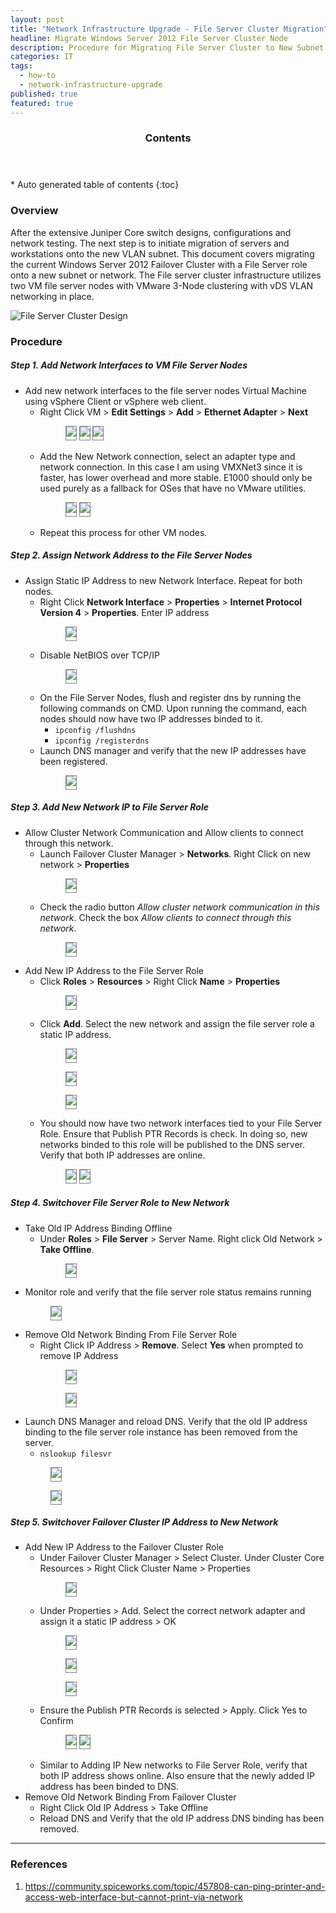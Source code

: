 ```yaml
---
layout: post
title: "Network Infrastructure Upgrade - File Server Cluster Migration"
headline: Migrate Windows Server 2012 File Server Cluster Node
description: Procedure for Migrating File Server Cluster to New Subnet.
categories: IT
tags: 
  - how-to
  - network-infrastructure-upgrade
published: true
featured: true
---
```


<section id="table-of-contents" class="toc">
  <header>
    <h3 >Contents</h3>
  </header>
<div id="drawer" markdown="1">
*  Auto generated table of contents
{:toc}
</div>
</section><!-- /#table-of-contents -->

### Overview

After the extensive Juniper Core switch designs, configurations and network testing. The next step is to initiate migration of servers and workstations onto the new VLAN subnet. This document covers migrating the current Windows Server 2012 Failover Cluster with a File Server role onto a new subnet or network.  The File server cluster infrastructure utilizes two VM file server nodes with VMware 3-Node clustering with vDS VLAN networking in place. 

![File Server Cluster Design](https://dl.dropboxusercontent.com/u/33327425/images/it/network-infrastructure-upgrade/file-server-cluster/fs0.png)

### Procedure

##### Step 1. Add Network Interfaces to VM File Server Nodes

- Add new network interfaces to the file server nodes Virtual Machine using vSphere Client or vSphere web client. 
	- Right Click VM > **Edit Settings** > **Add** > **Ethernet Adapter** > **Next**
		<figure class="third">
			<img src="https://dl.dropboxusercontent.com/u/33327425/images/it/network-infrastructure-upgrade/file-server-cluster/fs1.png" style="padding-bottom: 5px; border:1px solid gray">
			<img src="https://dl.dropboxusercontent.com/u/33327425/images/it/network-infrastructure-upgrade/file-server-cluster/fs2.png" style="padding-bottom: 5px; border:1px solid gray">
			<img src="https://dl.dropboxusercontent.com/u/33327425/images/it/network-infrastructure-upgrade/file-server-cluster/fs3.png" style="padding-bottom: 5px; border:1px solid gray">
		</figure>
	- Add the New Network connection, select an adapter type and network connection. In this case I am using VMXNet3 since it is faster, has lower overhead and more stable. E1000 should only be used purely as a fallback for OSes that have no VMware utilities.
		<figure class="second">
			<img src="https://dl.dropboxusercontent.com/u/33327425/images/it/network-infrastructure-upgrade/file-server-cluster/fs4.png" style="padding-bottom: 5px; border:1px solid gray">
			<img src="https://dl.dropboxusercontent.com/u/33327425/images/it/network-infrastructure-upgrade/file-server-cluster/fs5.png" style="padding-bottom: 5px; border:1px solid gray">
		</figure>
	- Repeat this process for other VM nodes.

##### Step 2. Assign Network Address to the File Server Nodes

- Assign Static IP Address to new Network Interface. Repeat for both nodes.
	- Right Click **Network Interface** > **Properties** > **Internet Protocol Version 4** > **Properties**. Enter IP address
		<figure class="first">
			<img src="https://dl.dropboxusercontent.com/u/33327425/images/it/network-infrastructure-upgrade/file-server-cluster/fs6.png" style="padding-bottom: 5px; border:1px solid gray">
		</figure>
	- Disable NetBIOS over TCP/IP
		<figure class="first">
			<img src="https://dl.dropboxusercontent.com/u/33327425/images/it/network-infrastructure-upgrade/file-server-cluster/fs7.png" style="padding-bottom: 5px; border:1px solid gray">
		</figure>
	- On the File Server Nodes, flush and register dns by running the following commands on CMD. Upon running the command, each nodes should now have two IP addresses binded to it. 
		 - ``` ipconfig /flushdns ```
		 - ``` ipconfig /registerdns ```
	- Launch DNS manager and verify that the new IP addresses have been registered.
		<figure class="first">
			<img src="https://dl.dropboxusercontent.com/u/33327425/images/it/network-infrastructure-upgrade/file-server-cluster/fs8.png" style="padding-bottom: 5px; border:1px solid gray">
		</figure>

##### Step 3. Add New Network IP to File Server Role

- Allow Cluster Network Communication and Allow clients to connect through this network.
	- Launch Failover Cluster Manager > **Networks**. Right Click on new network > **Properties**
		<figure class="first">
			<img src="https://dl.dropboxusercontent.com/u/33327425/images/it/network-infrastructure-upgrade/file-server-cluster/fs9a.png" style="padding-bottom: 5px; border:1px solid gray">
		</figure>
	- Check the radio button *Allow cluster network communication in this network*. Check the box *Allow clients to connect through this network*.
		<figure class="first">
			<img src="https://dl.dropboxusercontent.com/u/33327425/images/it/network-infrastructure-upgrade/file-server-cluster/fs9b.png" style="padding-bottom: 5px; border:1px solid gray">
		</figure>
- Add New IP Address to the File Server Role
	- Click **Roles** > **Resources** > Right Click **Name** > **Properties**
		<figure class="first">
			<img src="https://dl.dropboxusercontent.com/u/33327425/images/it/network-infrastructure-upgrade/file-server-cluster/fs9.png" style="padding-bottom: 5px; border:1px solid gray">
		</figure>
	- Click **Add**. Select the new network and assign the file server role a static IP address. 
		<figure class="first">
			<img src="https://dl.dropboxusercontent.com/u/33327425/images/it/network-infrastructure-upgrade/file-server-cluster/fs10.png" style="padding-bottom: 5px; border:1px solid gray">
		</figure>
		<figure class="first">
			<img src="https://dl.dropboxusercontent.com/u/33327425/images/it/network-infrastructure-upgrade/file-server-cluster/fs11.png" style="padding-bottom: 5px; border:1px solid gray">
		</figure>
		<figure class="first">
			<img src="https://dl.dropboxusercontent.com/u/33327425/images/it/network-infrastructure-upgrade/file-server-cluster/fs12.png" style="padding-bottom: 5px; border:1px solid gray">
		</figure>
	- You should now have two network interfaces tied to your File Server Role. Ensure that Publish PTR Records is check. In doing so, new networks binded to this role will be published to the DNS server.  Verify that both IP addresses are online.
		<figure class="second">
			<img src="https://dl.dropboxusercontent.com/u/33327425/images/it/network-infrastructure-upgrade/file-server-cluster/fs13.png" style="padding-bottom: 5px; border:1px solid gray">
			<img src="https://dl.dropboxusercontent.com/u/33327425/images/it/network-infrastructure-upgrade/file-server-cluster/fs14.png" style="padding-bottom: 5px; border:1px solid gray">
		</figure>

##### Step 4. Switchover File Server Role to New Network
- Take Old IP Address Binding Offline
	- Under **Roles** > **File Server** > Server Name. Right click Old Network > **Take Offline**.
		<figure class="first">
			<img src="https://dl.dropboxusercontent.com/u/33327425/images/it/network-infrastructure-upgrade/file-server-cluster/fs15.png" style="padding-bottom: 5px; border:1px solid gray">
		</figure>
- Monitor role and verify that the file server role status remains running
	<figure class="first">
		<img src="https://dl.dropboxusercontent.com/u/33327425/images/it/network-infrastructure-upgrade/file-server-cluster/fs16.png" style="padding-bottom: 5px; border:1px solid gray">
	</figure>
- Remove Old Network Binding From File Server Role
	- Right Click IP Address > **Remove**. Select **Yes** when prompted to remove IP Address
		<figure class="first">
			<img src="https://dl.dropboxusercontent.com/u/33327425/images/it/network-infrastructure-upgrade/file-server-cluster/fs17a.png" style="padding-bottom: 5px; border:1px solid gray">
		</figure>
		<figure class="first">
			<img src="https://dl.dropboxusercontent.com/u/33327425/images/it/network-infrastructure-upgrade/file-server-cluster/fs17b.png" style="padding-bottom: 5px; border:1px solid gray">
		</figure>
- Launch DNS Manager and reload DNS. Verify that the old IP address binding to the file server role instance has been removed from the server.
	- ``` nslookup filesvr ```
	<figure class="first">
		<img src="https://dl.dropboxusercontent.com/u/33327425/images/it/network-infrastructure-upgrade/file-server-cluster/fs18a.png" style="padding-bottom: 5px; border:1px solid gray">
	</figure>
	<figure class="first">
		<img src="https://dl.dropboxusercontent.com/u/33327425/images/it/network-infrastructure-upgrade/file-server-cluster/fs18b.png" style="padding-bottom: 5px; border:1px solid gray">
	</figure>

##### Step 5. Switchover Failover Cluster IP Address to New Network
- Add New IP Address to the Failover Cluster Role
	- Under Failover Cluster Manager > Select Cluster. Under Cluster Core Resources > Right Click Cluster Name > Properties
		<figure class="first">
			<img src="https://dl.dropboxusercontent.com/u/33327425/images/it/network-infrastructure-upgrade/file-server-cluster/fs19.png" style="padding-bottom: 5px; border:1px solid gray">
		</figure>
	- Under Properties > Add. Select the correct network adapter and assign it a static IP address > OK
		<figure class="first">
			<img src="https://dl.dropboxusercontent.com/u/33327425/images/it/network-infrastructure-upgrade/file-server-cluster/fs10.png" style="padding-bottom: 5px; border:1px solid gray">
		</figure>
		<figure class="first">
			<img src="https://dl.dropboxusercontent.com/u/33327425/images/it/network-infrastructure-upgrade/file-server-cluster/fs11.png" style="padding-bottom: 5px; border:1px solid gray">
		</figure>
		<figure class="first">
			<img src="https://dl.dropboxusercontent.com/u/33327425/images/it/network-infrastructure-upgrade/file-server-cluster/fs12.png" style="padding-bottom: 5px; border:1px solid gray">
		</figure>
	- Ensure the Publish PTR Records is selected > Apply. Click Yes to Confirm
		<figure class="second">
			<img src="https://dl.dropboxusercontent.com/u/33327425/images/it/network-infrastructure-upgrade/file-server-cluster/fs13.png" style="padding-bottom: 5px; border:1px solid gray">
			<img src="https://dl.dropboxusercontent.com/u/33327425/images/it/network-infrastructure-upgrade/file-server-cluster/fs14.png" style="padding-bottom: 5px; border:1px solid gray">
		</figure>
	- Similar to Adding IP New networks to File Server Role, verify that both IP address shows online. Also ensure that the newly added IP address has been binded to DNS.
- Remove Old Network Binding From Failover Cluster 
	- Right Click Old IP Address > Take Offline
	- Reload DNS and Verify that the old IP address DNS binding has been removed.



----------

### References

1. https://community.spiceworks.com/topic/457808-can-ping-printer-and-access-web-interface-but-cannot-print-via-network
